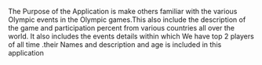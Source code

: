 The Purpose of the Application is make others familiar with the various Olympic events in the Olympic games.This also include the description of the game and participation percent from various countries all over the world.
It also includes the events details within which We have top 2 players of all time .their Names and description and age is included in this application
